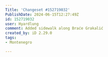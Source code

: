 ```yaml
---
Title: 'Changeset #152719032'
PublishDate: 2024-06-15T12:27:49Z
id: 152719032
user: Hyardlung
comment: Added sidewalk along Braće Grakalić
created_by: iD 2.29.0
tags:
- Montenegro

---
```

